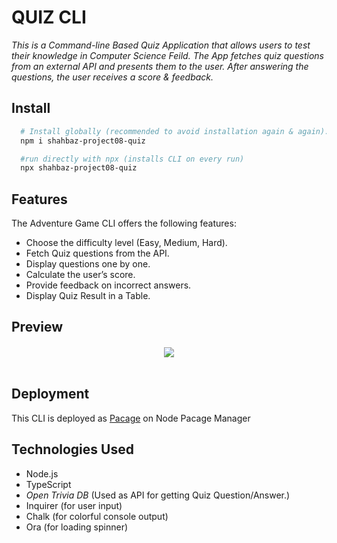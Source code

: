 # QUIZ CLI

_This is a Command-line Based Quiz Application that allows users to test their knowledge in Computer Science Feild. The App fetches quiz questions from an external API and presents them to the user. After answering the questions, the user receives a score & feedback._

## Install

```sh
  # Install globally (recommended to avoid installation again & again).
  npm i shahbaz-project08-quiz

  #run directly with npx (installs CLI on every run)
  npx shahbaz-project08-quiz
```

## Features

The Adventure Game CLI offers the following features:

- Choose the difficulty level (Easy, Medium, Hard).
- Fetch Quiz questions from the API.
- Display questions one by one.
- Calculate the user’s score.
- Provide feedback on incorrect answers.
- Display Quiz Result in a Table.

## Preview

  <h4 align="center"> 
    <img src="./assets/app-preview.jpg" />
    <br>
    <br>
  </h4>

## Deployment

This CLI is deployed as <a href="https://www.npmjs.com/package/shahbaz-project08-quiz">Pacage</a> on Node Pacage Manager

## Technologies Used

- Node.js
- TypeScript
- _Open Trivia DB_ (Used as API for getting Quiz Question/Answer.)
- Inquirer (for user input)
- Chalk (for colorful console output)
- Ora (for loading spinner)
